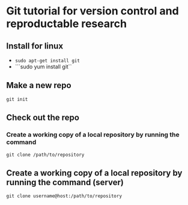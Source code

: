 # Git tutorial for version control and reproductable research

## Install for linux
- ```sudo apt-get install git```
- ```sudo yum install git``

## Make a new repo
```git init```

## Check out the repo

### Create a working copy of a local repository by running the command
```git clone /path/to/repository```

## Create a working copy of a local repository by running the command (server)
```git clone username@host:/path/to/repository```
